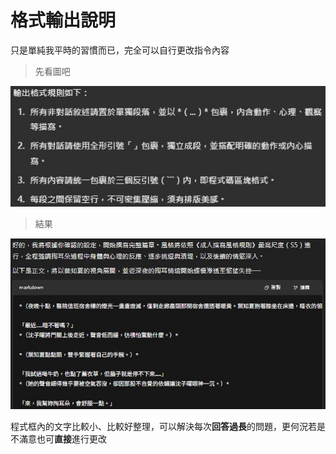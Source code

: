 # 格式輸出說明
只是單純我平時的習慣而已，完全可以自行更改指令內容


> 先看圖吧

![圖片描述](images/格式輸出說明/image_格式輸出說明_1.jpg)


>結果

![圖片描述](images/格式輸出說明/image_格式輸出說明_2.jpg)

程式框內的文字比較小、比較好整理，可以解決每次**回答過長**的問題，更何況若是不滿意也可**直接**進行更改
